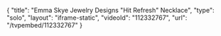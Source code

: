 {
    "title": "Emma Skye Jewelry Designs \"Hit Refresh\" Necklace",
    "type": "solo",
    "layout": "iframe-static",
    "videoId": "112332767",
    "url": "\/tvpembed\/112332767"
}